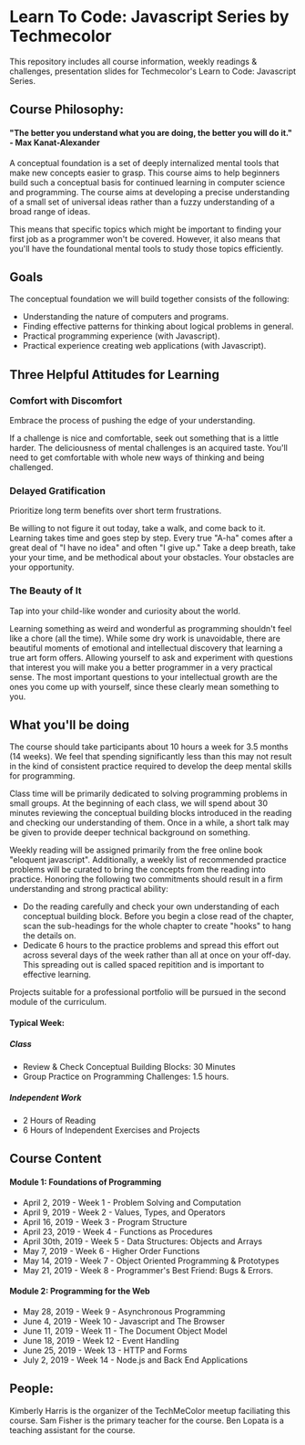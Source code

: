 # Learn To Code: Javascript Series by Techmecolor
This repository includes all course information, weekly readings &amp; challenges, presentation slides for Techmecolor's Learn to Code: Javascript Series. 

## Course Philosophy:
#### "The better you understand what you are doing, the better you will do it." - Max Kanat-Alexander
A conceptual foundation is a set of deeply internalized mental tools that make new concepts easier to grasp. This course aims to help beginners build such a conceptual basis for continued learning in computer science and programming. The course aims at developing a precise understanding of a small set of universal ideas rather than a fuzzy understanding of a broad range of ideas. 

This means that specific topics which might be important to finding your first job as a programmer won't be covered. However, it also means that you'll have the foundational mental tools to study those topics efficiently.


## Goals
The conceptual foundation we will build together consists of the following:
* Understanding the nature of computers and programs.
* Finding effective patterns for thinking about logical problems in general.
* Practical programming experience (with Javascript).
* Practical experience creating web applications (with Javascript).

## Three Helpful Attitudes for Learning
### Comfort with Discomfort

Embrace the process of pushing the edge of your understanding. 

If a challenge is nice and comfortable, seek out something that is a little harder. The deliciousness of mental challenges is an acquired taste. You'll need to get comfortable with whole new ways of thinking and being challenged. 

### Delayed Gratification

Prioritize long term benefits over short term frustrations. 

Be willing to not figure it out today, take a walk, and come back to it. Learning takes time and goes step by step. Every true "A-ha" comes after a great deal of "I have no idea" and often "I give up." Take a deep breath, take your your time, and be methodical about your obstacles. Your obstacles are your opportunity.

### The Beauty of It 

Tap into your child-like wonder and curiosity about the world.

Learning something as weird and wonderful as programming shouldn't feel like a chore (all the time). While some dry work is unavoidable, there are beautiful moments of emotional and intellectual discovery that learning a true art form offers. Allowing yourself to ask and experiment with questions that interest you will make you a better programmer in a very practical sense. The most important questions to your intellectual growth are the ones you come up with yourself, since these clearly mean something to you.


## What you'll be doing
The course should take participants about 10 hours a week for 3.5 months (14 weeks). We feel that spending significantly less than this may not result in the kind of consistent practice required to develop the deep mental skills for programming.

Class time will be primarily dedicated to solving programming problems in small groups. At the beginning of each class, we will spend about 30 minutes reviewing the conceptual building blocks introduced in the reading and checking our understanding of them. Once in a while, a short talk may be given to provide deeper technical background on something.

Weekly reading will be assigned primarily from the free online book "eloquent javascript". Additionally, a weekly list of recommended practice problems will be curated to bring the concepts from the reading into practice. Honoring the following two commitments should result in a firm understanding and strong practical ability:
* Do the reading carefully and check your own understanding of each conceptual building block. Before you begin a close read of the chapter, scan the sub-headings for the whole chapter to create "hooks" to hang the details on.
* Dedicate 6 hours to the practice problems and spread this effort out across several days of the week rather than all at once on your off-day. This spreading out is called spaced repitition and is important to effective learning.

Projects suitable for a professional portfolio will be pursued in the second module of the curriculum.

#### Typical Week:
##### Class
* Review & Check Conceptual Building Blocks: 30 Minutes
* Group Practice on Programming Challenges: 1.5 hours.
##### Independent Work
* 2 Hours of Reading
* 6 Hours of Independent Exercises and Projects

## Course Content
#### Module 1: Foundations of Programming
* April 2, 2019  - Week 1 - Problem Solving and Computation
* April 9, 2019  - Week 2 - Values, Types, and Operators
* April 16, 2019 - Week 3 - Program Structure
* April 23, 2019 - Week 4 - Functions as Procedures
* April 30th, 2019 - Week 5 - Data Structures: Objects and Arrays
* May 7, 2019 - Week 6 - Higher Order Functions
* May 14, 2019 - Week 7 - Object Oriented Programming & Prototypes
* May 21, 2019 - Week 8 - Programmer's Best Friend: Bugs & Errors.
#### Module 2: Programming for the Web
* May 28, 2019 - Week 9 - Asynchronous Programming
* June 4, 2019 - Week 10 - Javascript and The Browser
* June 11, 2019 - Week 11 - The Document Object Model
* June  18, 2019  - Week 12 - Event Handling
* June 25, 2019 - Week 13 - HTTP and Forms
* July 2, 2019 - Week 14 - Node.js and Back End Applications

## People:
Kimberly Harris is the organizer of the TechMeColor meetup faciliating this course. 
Sam Fisher is the primary teacher for the course.
Ben Lopata is a teaching assistant for the course.

